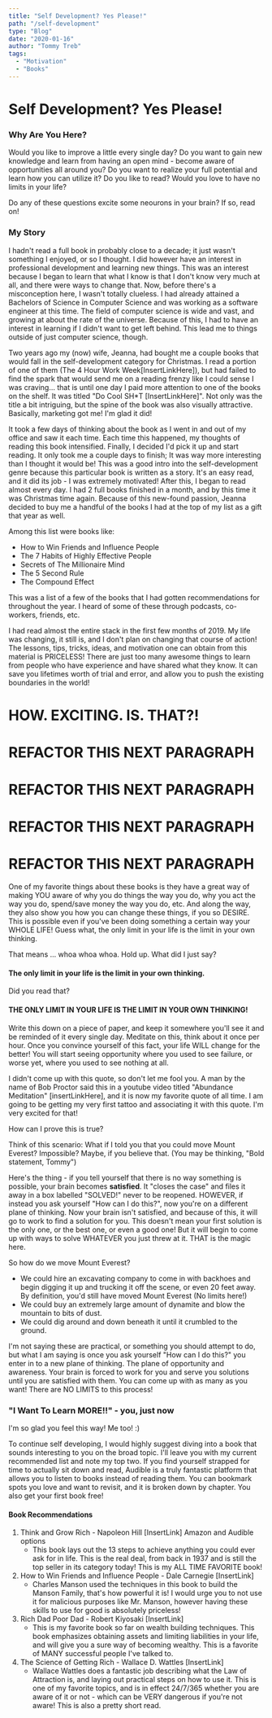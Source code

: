 ```yaml
---
title: "Self Development? Yes Please!"
path: "/self-development"
type: "Blog"
date: "2020-01-16"
author: "Tommy Treb"
tags:
  - "Motivation"
  - "Books"
---
```


# Self Development? Yes Please!

### Why Are You Here?

Would you like to improve a little every single day? Do you want to gain new knowledge and learn from having an open mind - become aware of opportunities all around you? Do you want to realize your full potential and learn how you can utilize it? Do you like to read? Would you love to have no limits in your life?

Do any of these questions excite some neourons in your brain? If so, read on!

### My Story

I hadn't read a full book in probably close to a decade; it just wasn't something I enjoyed, or so I thought. I did however have an interest in professional development and learning new things. This was an interest because I began to learn that what I know is that I don't know very much at all, and there were ways to change that. Now, before there's a misconception here, I wasn't totally clueless. I had already attained a Bachelors of Science in Computer Science and was working as a software engineer at this time. The field of computer science is wide and vast, and growing at about the rate of the universe. Because of this, I had to have an interest in learning if I didn't want to get left behind. This lead me to things outside of just computer science, though.

Two years ago my (now) wife, Jeanna, had bought me a couple books that would fall in the self-development category for Christmas. I read a portion of one of them (The 4 Hour Work Week[InsertLinkHere]), but had failed to find the spark that would send me on a reading frenzy like I could sense I was craving... that is until one day I paid more attention to one of the books on the shelf. It was titled "Do Cool SH\*T [InsertLinkHere]". Not only was the title a bit intriguing, but the spine of the book was also visually attractive. Basically, marketing got me! I'm glad it did!

It took a few days of thinking about the book as I went in and out of my office and saw it each time. Each time this happened, my thoughts of reading this book intensified. Finally, I decided I'd pick it up and start reading. It only took me a couple days to finish; It was way more interesting than I thought it would be! This was a good intro into the self-development genre because this particular book is written as a story. It's an easy read, and it did its job - I was extremely motivated! After this, I began to read almost every day. I had 2 full books finished in a month, and by this time it was Christmas time again. Because of this new-found passion, Jeanna decided to buy me a handful of the books I had at the top of my list as a gift that year as well.

Among this list were books like:

- How to Win Friends and Influence People
- The 7 Habits of Highly Effective People
- Secrets of The Millionaire Mind
- The 5 Second Rule
- The Compound Effect

This was a list of a few of the books that I had gotten recommendations for throughout the year. I heard of some of these through podcasts, co-workers, friends, etc.

I had read almost the entire stack in the first few months of 2019. My life was changing, it still is, and I don't plan on changing that course of action! The lessons, tips, tricks, ideas, and motivation one can obtain from this material is PRICELESS! There are just too many awesome things to learn from people who have experience and have shared what they know. It can save you lifetimes worth of trial and error, and allow you to push the existing boundaries in the world!

# HOW. EXCITING. IS. THAT?!

# REFACTOR THIS NEXT PARAGRAPH

# REFACTOR THIS NEXT PARAGRAPH

# REFACTOR THIS NEXT PARAGRAPH

# REFACTOR THIS NEXT PARAGRAPH

One of my favorite things about these books is they have a great way of making YOU aware of why you do things the way you do, why you act the way you do, spend/save money the way you do, etc. And along the way, they also show you how you can change these things, if you so DESIRE. This is possible even if you've been doing something a certain way your WHOLE LIFE! Guess what, the only limit in your life is the limit in your own thinking.

That means ... whoa whoa whoa. Hold up. What did I just say?

#### The only limit in your life is the limit in your own thinking.

Did you read that?

#### THE ONLY LIMIT IN YOUR LIFE IS THE LIMIT IN YOUR OWN THINKING!

Write this down on a piece of paper, and keep it somewhere you'll see it and be reminded of it every single day. Meditate on this, think about it once per hour. Once you convince yourself of this fact, your life WILL change for the better! You will start seeing opportunity where you used to see failure, or worse yet, where you used to see nothing at all.

I didn't come up with this quote, so don't let me fool you. A man by the name of Bob Proctor said this in a youtube video titled "Abundance Meditation" [insertLinkHere], and it is now my favorite quote of all time. I am going to be getting my very first tattoo and associating it with this quote. I'm very excited for that!

How can I prove this is true?

Think of this scenario: What if I told you that you could move Mount Everest? Impossible? Maybe, if you believe that. (You may be thinking, "Bold statement, Tommy")

Here's the thing - if you tell yourself that there is no way something is possible, your brain becomes **satisfied**. It "closes the case" and files it away in a box labelled "SOLVED!" never to be reopened. HOWEVER, if instead you ask yourself "How can I do this?", now you're on a different plane of thinking. Now your brain isn't satisfied, and because of this, it will go to work to find a solution for you. This doesn't mean your first solution is the only one, or the best one, or even a good one! But it will begin to come up with ways to solve WHATEVER you just threw at it. THAT is the magic here.

So how do we move Mount Everest?

- We could hire an excavating company to come in with backhoes and begin digging it up and trucking it off the scene, or even 20 feet away. By definition, you'd still have moved Mount Everest (No limits here!)
- We could buy an extremely large amount of dynamite and blow the mountain to bits of dust.
- We could dig around and down beneath it until it crumbled to the ground.

I'm not saying these are practical, or something you should attempt to do, but what I am saying is once you ask yourself "How can I do this?" you enter in to a new plane of thinking. The plane of opportunity and awareness. Your brain is forced to work for you and serve you solutions until you are satisfied with them. You can come up with as many as you want! There are NO LIMITS to this process!

### "I Want To Learn MORE!!" - you, just now

I'm so glad you feel this way! Me too! :)

To continue self developing, I would highly suggest diving into a book that sounds interesting to you on the broad topic. I'll leave you with my current recommended list and note my top two. If you find yourself strapped for time to actually sit down and read, Audible is a truly fantastic platform that allows you to listen to books instead of reading them. You can bookmark spots you love and want to revisit, and it is broken down by chapter. You also get your first book free!

#### Book Recommendations

1. Think and Grow Rich - Napoleon Hill [InsertLink] Amazon and Audible options
   - This book lays out the 13 steps to achieve anything you could ever ask for in life. This is the real deal, from back in 1937 and is still the top seller in its category today! This is my ALL TIME FAVORITE book!
2. How to Win Friends and Influence People - Dale Carnegie [InsertLink]
   - Charles Manson used the techniques in this book to build the Manson Family, that's how powerful it is! I would urge you to not use it for malicious purposes like Mr. Manson, however having these skills to use for good is absolutely priceless!
3. Rich Dad Poor Dad - Robert Kiyosaki [InsertLink]
   - This is my favorite book so far on wealth building techniques. This book emphasizes obtaining assets and limiting liabilities in your life, and will give you a sure way of becoming wealthy. This is a favorite of MANY successful people I've talked to.
4. The Science of Getting Rich - Wallace D. Wattles [InsertLink]
   - Wallace Wattles does a fantastic job describing what the Law of Attraction is, and laying out practical steps on how to use it. This is one of my favorite topics, and is in effect 24/7/365 whether you are aware of it or not - which can be VERY dangerous if you're not aware! This is also a pretty short read.
